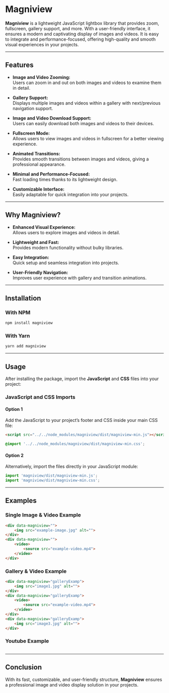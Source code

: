 
# Magniview

**Magniview** is a lightweight JavaScript lightbox library that provides zoom, fullscreen, gallery support, and more. With a user-friendly interface, it ensures a modern and captivating display of images and videos. It is easy to integrate and performance-focused, offering high-quality and smooth visual experiences in your projects.

---

## Features

- **Image and Video Zooming:**  
  Users can zoom in and out on both images and videos to examine them in detail.

- **Gallery Support:**  
  Displays multiple images and videos within a gallery with next/previous navigation support.

- **Image and Video Download Support:**  
  Users can easily download both images and videos to their devices.

- **Fullscreen Mode:**  
  Allows users to view images and videos in fullscreen for a better viewing experience.

- **Animated Transitions:**  
  Provides smooth transitions between images and videos, giving a professional appearance.

- **Minimal and Performance-Focused:**  
  Fast loading times thanks to its lightweight design.

- **Customizable Interface:**  
  Easily adaptable for quick integration into your projects.

---

## Why Magniview?

- **Enhanced Visual Experience:**  
  Allows users to explore images and videos in detail.

- **Lightweight and Fast:**  
  Provides modern functionality without bulky libraries.

- **Easy Integration:**  
  Quick setup and seamless integration into projects.

- **User-Friendly Navigation:**  
  Improves user experience with gallery and transition animations.

---

## Installation

### With NPM

```bash
npm install magniview
```

### With Yarn

```bash
yarn add magniview
```

---

## Usage

After installing the package, import the **JavaScript** and **CSS** files into your project:

### JavaScript and CSS Imports

#### Option 1  
Add the JavaScript to your project’s footer and CSS inside your main CSS file:

```html
<script src="../../node_modules/magniview/dist/magniview-min.js"></script>
```

```css
@import '../../node_modules/magniview/dist/magniview-min.css';
```

#### Option 2  
Alternatively, import the files directly in your JavaScript module:

```javascript
import 'magniview/dist/magniview-min.js';
import 'magniview/dist/magniview-min.css';
```

---

## Examples

### Single Image & Video Example

```html
<div data-magniview="">
    <img src="example-image.jpg" alt="">
</div>
<div data-magniview="">
    <video>
        <source src="example-video.mp4">
    </video>
</div>
```

### Gallery & Video Example

```html
<div data-magniview="galleryExamp">
    <img src="image1.jpg" alt="">
</div>
<div data-magniview="galleryExamp">
    <video>
        <source src="example-video.mp4">
    </video>
</div>
<div data-magniview="galleryExamp">
    <img src="image3.jpg" alt="">
</div>
```

### Youtube Example
<div data-magniview="" data-youtube="YtSECdCxgNI">
    <img src="image3.jpg" alt="">
</div>

---

## Conclusion

With its fast, customizable, and user-friendly structure, **Magniview** ensures a professional image and video display solution in your projects.